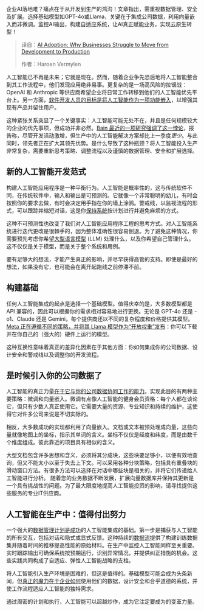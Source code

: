 <!--
title: AI采纳：为什么企业难以从开发转向生产
cover: https://cdn.thenewstack.io/media/2025/03/f27f912d-mike-kononov-lfv0v3_2h6s-unsplash-scaled.jpg
summary: 企业AI落地难？痛点在于从开发到生产的鸿沟！文章指出，需重视数据管理、安全及扩展。选择基础模型如GPT-4o或Llama，关键在于集成公司数据，利用向量嵌入而非微调。监控AI输出，构建自适应系统，让AI真正赋能业务，实现云原生转型！
-->

企业AI落地难？痛点在于从开发到生产的鸿沟！文章指出，需重视数据管理、安全及扩展。选择基础模型如GPT-4o或Llama，关键在于集成公司数据，利用向量嵌入而非微调。监控AI输出，构建自适应系统，让AI真正赋能业务，实现云原生转型！

> 译自：[AI Adoption: Why Businesses Struggle to Move from Development to Production](https://thenewstack.io/ai-adoption-why-businesses-struggle-to-move-from-development-to-production/)
> 
> 作者：Haroen Vermylen

人工智能已不再是未来；它就是现在。然而，随着企业争先恐后地将人工智能整合到其工作流程中，他们发现应用绝非易事。更复杂的是一场高风险的拉锯战：OpenAI 和 Anthropic 等供应商希望企业将日常工作转移到他们的人工智能优先平台上。另一方面，[软件开发人员的目标是将人工智能作为一项功能嵌入](https://thenewstack.io/using-apis-with-low-code-tools-9-best-practices/)，以增强其现有产品并留住用户。

这种紧张关系突显了一个关键事实：人工智能可能无处不在，并且是任何规模较大的企业的优先事项，但成功并非必然。[Bain 最近的一项研究强调了这一悖论](https://www.bain.com/insights/ai-survey-four-themes-emerging/)，报告称，尽管开发活动激增，但生产中的人工智能解决方案却比上一季度*更少*。与此同时，领先者正在扩大其领先优势。是什么导致了这种瓶颈？将人工智能投入生产非常复杂，需要重新思考策略、调整流程以及谨慎的数据管理、安全和扩展选择。

## 新的人工智能开发范式

构建人工智能应用程序是一种平衡行为。人工智能是概率性的，这与传统软件不同，在传统软件中，输入和输出是可预测的。它就像一个非常聪明的幼儿，有时会按照你的要求去做，有时会决定用手指在你的墙上涂鸦。警戒线，以监视流程的形式，可以跟踪并缩短对话，这是你[保持系统](https://thenewstack.io/werner-vogels-6-lessons-for-keeping-systems-simple/)按计划进行并避免麻烦的方式。

这种不可预测性也改变了我们对人工智能应用程序工程的思考方式。对人工智能系统进行迭代更改是很棘手的，因为整体准确性很容易倒退。为了避免这种情况，你需要预先考虑你希望[大型语言模型](https://thenewstack.io/why-large-language-models-wont-replace-human-coders/) (LLM) 处理什么，以及你希望自己管理什么。这不仅仅是关于模型，而是关于整个系统和用例。

要有足够大的想法，才能产生真正的影响，并尽早获得高管的支持。即使是最好的想法，如果没有它，也可能会在离开起跑线之前停滞不前。

## 构建基础

任何人工智能集成的起点是选择一个基础模型。值得庆幸的是，大多数模型都是 API 兼容的，因此可以根据你的需求相对容易地进行更换。无论是 GPT-4o 还是 -o1、Claude 还是 Gemini，每个提供商还以不同的复杂程度和价格提供其模型。[Meta 正在遵循不同的策略，并将其 Llama 模型作为“开放权重”发布](https://thenewstack.io/metas-llama-2-is-not-open-source-and-thats-ok/)：你可以下载并在你自己的（强大的）硬件上运行的模型。

这种互换性意味着真正的差异化因素在于其他方面：你如何集成你的公司数据、设计安全和警戒线以及调整你的开发流程。

## 是时候引入你的公司数据了

人工智能的真正力量[在于它与你的公司数据协同工作的能力](https://thenewstack.io/starbursts-ceo-decries-big-data-lies-touts-data-truths/)。实现此目的有两种主要策略：微调和向量嵌入。微调有点像人工智能的健身会员资格：每个人都在谈论它，但只有少数人真正使用它。它需要大量的资源、专业知识和持续的维护，这使得它对许多公司来说是不切实际的。

相反，大多数成功的实现都利用了向量嵌入。文档或文本被预处理成向量，这些向量就像地图上的坐标，指示其单词的含义。坐标不仅仅是经度和纬度，而是由数千个维度组成。彼此靠近的项目具有相似的含义。

大型文档包含许多思想和含义，必须将其分成块，这些块要足够小，以便有效地查询，但又不能太小以至于失去上下文。可以采用各种分块策略，包括具有重叠块的滑动窗口方法。有很多方法可以选择在对话中哪些块是相关的，并将它们传递给人工智能进行分析。
随着您的业务数据不断发展，扩展向量数据库并保持其更新是一个具有挑战性的问题。为了最大限度地提高人工智能投资的影响，请寻找提供这些服务的专业IT供应商。

## 人工智能在生产中：值得付出努力

一个强大的[数据管理计划是成功](https://thenewstack.io/icymi-deepseek-is-an-open-source-success-story/)的人工智能集成的基础。第一步是捕获与人工智能的所有交互，包括对话和隐式或显式反馈。这种持续的[数据流](https://thenewstack.io/why-we-use-apache-kafka-for-real-time-data-at-scale/)提供了构建训练数据集并随着时间的推移提高性能的原始材料。在生产中监控人工智能同样至关重要。实时跟踪输出可确保系统按预期运行，识别异常情况，并提供纠正措施的机会。这些实践共同构成了自适应、弹性人工智能战略的支柱。

将人工智能引入生产环境是困难的，但这是值得的。基础模型可能会成为头条新闻，但[真正的魔力在于企业如何](https://thenewstack.io/the-real-business-value-of-platform-engineering/)使用他们的数据，设计安全和合乎道德的系统，并使工作流程适应人工智能的独特需求。

通过周密的计划和执行，人工智能可以超越炒作，成为它注定要成为的变革力量。
